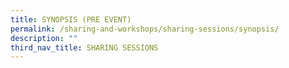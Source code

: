 ```yaml
---
title: SYNOPSIS (PRE EVENT)
permalink: /sharing-and-workshops/sharing-sessions/synopsis/
description: ""
third_nav_title: SHARING SESSIONS
---
```

